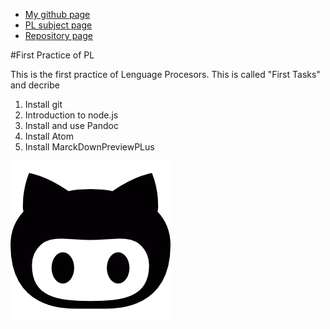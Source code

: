 * [My github page](https://ctc87.github.io/)
* [PL subject page](http://ctc87.github.io/Practicas_PL/)
* [Repository page](http://ctc87.github.io/tareas-iniciales-ctc87/)

#First Practice of PL

This is the first practice of Lenguage Procesors. This is called "First Tasks" and decribe

1. Install git
2. Introduction to node.js
3. Install and use Pandoc
4. Install Atom
5. Install MarckDownPreviewPLus

![Octogit](/images/Octocat.png)
